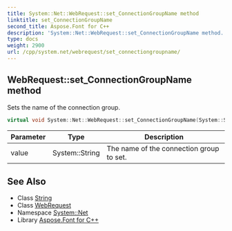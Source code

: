 ```yaml
---
title: System::Net::WebRequest::set_ConnectionGroupName method
linktitle: set_ConnectionGroupName
second_title: Aspose.Font for C++
description: 'System::Net::WebRequest::set_ConnectionGroupName method. Sets the name of the connection group in C++.'
type: docs
weight: 2900
url: /cpp/system.net/webrequest/set_connectiongroupname/
---
```

## WebRequest::set_ConnectionGroupName method


Sets the name of the connection group.

```cpp
virtual void System::Net::WebRequest::set_ConnectionGroupName(System::String value)
```


| Parameter | Type | Description |
| --- | --- | --- |
| value | System::String | The name of the connection group to set. |

## See Also

* Class [String](../../../system/string/)
* Class [WebRequest](../)
* Namespace [System::Net](../../)
* Library [Aspose.Font for C++](../../../)
